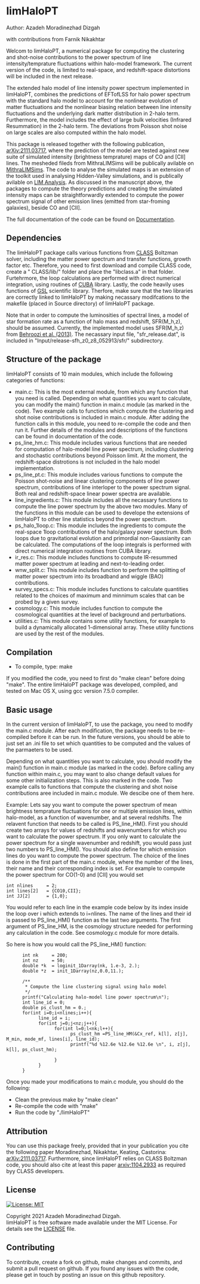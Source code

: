 # limHaloPT

Author: Azadeh Moradinezhad Dizgah
<br>

with contributions from Farnik Nikakhtar 

Welcom to limHaloPT, a numerical package for computing the clustering and shot-noise contributions to the power spectrum of line intensity/temprature fluctuations within halo-model framework. The current version of the code, is limited to real-space, and redshift-space distortions will be included in the next release. 

The extended halo model of line intensity power spectrum implemented in limHaloPT, combines the predictions of EFTofLSS for halo power spectrum with the standard halo model to account for the nonlinear evolution of matter fluctuations and the nonlinear biasing relation between line intensity fluctuations and the underlying dark matter distribution in 2-halo term. Furthermore, the model includes the effect of large bulk velocities (Infrared Resummation) in the 2-halo term. The deviations from Poisson shot noise on large scales are also computed within the halo model.

This package is released together with the following publication, [arXiv:2111.03717](https://arxiv.org/abs/2111.03717), where the prediction of the model are tested against new suite of simulated intensity (brightness temprature) maps of CO and [CII] lines. The mesheded fileds from MithraLIMSims will be publically avilable on [MithraLIMSims](http://cyril.astro.berkeley.edu/MithraLIMSims). The code to analyse the simulated maps is an extension of the toolkit used in analysing Hidden-Valley simulations, and is publically avilable on [LIM Analysis](https://github.com/farnikn/MithraLIMSims). As discussed in the manuscript above, the packages to compute the theory predictions and creating the simulated intensity maps can be straightforwardly extended to compute the power spectrum signal of other emission lines (emitted from star-froming galaxies), beside CO and [CII]. 

The full documentation of the code can be found on [Documentation](https://amoradinejad.github.io/limHaloPT/html/index.html). 
<br>


## Dependencies
The limHaloPT package calls various functions from [CLASS](https://github.com/lesgourg/class_public) Boltzman solver, including the matter power spectrum and transfer functions, growth factor etc. Therefore, you need to first download and compile CLASS code, create a " CLASS/lib/" folder and place the "libclass.a" in that folder. Furtehrmore, the loop calculations are performed with direct numerical integration, using routines of [CUBA](http://www.feynarts.de/cuba/) library. Lastly, the code heavily uses functions of [GSL](https://www.gnu.org/software/gsl/doc/html/) scientific library. Therfore, make sure that the two libraries are correctly linked to limHaloPT by making necassary modifcations to the makefile (placed in Source directory) of limHaloPT package. 

Note that in order to compute the luminosities of spectral lines, a model of star formation rate as a function of halo mass and redshift, SFR(M_h,z), should be assumed. Currently, the implemented model uses SFR(M_h,z) from [Behroozi et al. (2013)](https://arxiv.org/abs/1207.6105). The necassary input file, "sfr_release.dat", is included in "Input/release-sfh_z0_z8_052913/sfr/" subdirectory. <br>


## Structure of the package
limHaloPT consists of 10 main modules, which include the following categories of functions:
- main.c: This is the most external module, from which any function that you need is called. Depending on what quantities you want to calculate, you can modify the main() function in main.c module (as marked in the code). Two example calls to functions which compute the clustering and shot noise contributions is included in main.c module. After adding the function calls in this module, you need to re-compile the code and then run it. Further details of the modules and descriptions of the functions can be found in documentation of the code.
- ps_line_hm.c: This module includes various functions that are needed for computation of halo-model line power spectrum, including clustering and stochastic contributions beyond Poisson limit. At the moment, the redshift-space distrotions is not included in the halo model implementation. 
- ps_line_pt.c: This module includes various functions to compute the Poisson shot-noise and linear clustering components of line power spectrum, contributions of line interloper to the power spectrum signal. Both real and redshift-space linear power spectra are available.
- line_ingredients.c: This module includes all the necassary functions to compute the line power spectrum by the above two modules. Many of the functions in this module can be used to develope the extensions of limHaloPT to other line statistics beyond the power spectrum.
- ps_halo_1loop.c: This module includes the ingredients to compute the real-space 1loop contributions of the halo/galaxy power spectrum. Both loops due to gravitational evolution and primordial non-Gaussianity can be calculated. The computations of the loop integrals is performed with direct numerical integration routines from CUBA library.
- ir_res.c: This module includes functions to compute IR-resummed matter power spectrum at leading and next-to-leading order. 
- wnw_split.c: This module includes function to perform the splitting of matter power spectrum into its broadband and wiggle (BAO) contributions. 
- survey_specs.c: This module includes functions to calculate quantities related to the choices of maximum and minnimum scales that can be probed by a given survey.
- cosmology.c: This module includes function to compute the cosmological quantities at the level of background and perturbations. 
- utilities.c: This module contains some utility functions, for example to build a dynamically allocated 1-dimensional array. These utility functions are used by the rest of the modules. <br>


## Compilation 
- To compile, type: make <br>

If you modified the code, you need to first do "make clean" before doing "make". The entire limHaloPT package was developed, compiled, and tested on Mac OS X, using gcc version 7.5.0 compiler. <br>


## Basic usage
In the current version of limHaloPT, to use the package, you need to modify the main.c module. After each modification, the package needs to be re-compiled before it can be run. In the future versions, you should be able to just set an .ini file to set which quantities to be computed and the values of the parmaeters to be used. 

Depending on what quantities you want to calculate, you should modify the main() function in main.c module (as marked in the code). Before calling any function within main.c, you may want to also change default values for some other initialization steps. This is also marked in the code. Two example calls to functions that compute the clustering and shot noise contributions aree included in main.c module. We descibe one of them here. 

Example: Lets say you want to compute the power spectrum of mean brightness temprature fluctuations for one or multiple emission lines, within halo-model, as a function of wavenumber, and at several redshifts. The relavent function that needs to be called is PS_line_HM(). First you should create two arrays for values of redshifts and wavenumbers for which you want to calculate the power spectrum. If you only want to calculate the power spectrum for a single wavenumber and redshift, you would pass just two numbers to PS_line_HM(). You should also define for which emission lines do you want to compute the power spectrum. The choice of the lines is done in the first part of the main.c module, where the number of the lines, their name and their corresponding index is set. For example to compute the power spectrum for CO(1-0) and [CII] you would set 
```
int nlines     = 2;
int lines[2]   = {CO10,CII};
int JJ[2]      = {1,0};
``` 

You would refer to each line in the example code below by its index inside the loop over i which extends to i=nlines. The name of the lines and their id is passed to PS_line_HM() function as the last two arguments. The first argument of PS_line_HM, is the cosmology structure needed for performing any calculation in the code. See cosmology.c module for more details. 

So here is how you would call the PS_line_HM() function:
```
      int nk     = 200;
      int nz     = 50;
      double *k  = loginit_1Darray(nk, 1.e-3, 2.);
      double *z  = init_1Darray(nz,0.0,11.);

      /** 
       * Compute the line clustering signal using halo model 
       */
      printf("Calculating halo-model line power spectrum\n");
      int line_id = 0;
      double ps_clust_hm = 0.;
      for(int i=0;i<nlines;i++){
            line_id = i;
            for(int j=0;j<nz;j++){
                  for(int l=0;l<nk;l++){
                        ps_clust_hm =PS_line_HM(&Cx_ref, k[l], z[j], M_min, mode_mf, lines[i], line_id);
                        printf("%d %12.6e %12.6e %12.6e \n", i, z[j], k[l], ps_clust_hm);

                  }
            }     
      }
```

Once you made your modifications to main.c module, you should do the following:
- Clean the previous make by "make clean"
- Re-compile the code with  "make" 
- Run the code by  "./limHaloPT" <br>


## Attribution
You can use this package freely, provided that in your publication you cite the following paper
Moradinezhad, Nikakhtar, Keating, Castorina: [arXiv:2111.03717](https://arxiv.org/abs/2111.03717). Furthermore, since limHaloPT relies on CLASS Boltzman code, you should also cite at least this paper [arxiv:1104.2933](https://arxiv.org/abs/1104.2933) as required byy CLASS developers.<br>


## License
[![License: MIT](https://img.shields.io/badge/License-MIT-blue.svg)](https://opensource.org/licenses/MIT)

Copyright 2021 Azadeh Moradinezhad Dizgah.<br>
limHaloPT is free software made available under the MIT License. For details see the [LICENSE](https://github.com/amoradinejad/limHaloPT/blob/d40a4a75188ae70f56ed76236d1fd9ee1aae312d/LICENSE) file.


## Contributing
To contribute, create a fork on github, make changes and commits, and submit a pull request on github. If you found any issues with the code, please get in touch by posting an issue on this github repository.
